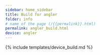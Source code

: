 ```yaml
---
sidebar: home_sidebar
title: Build for angler
folder: info
# name of the page (/{{permalink}}.html)
permalink: angler_build.html
device: angler
---
```

{% include templates/device_build.md %}
